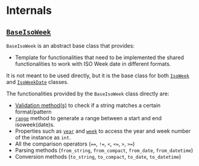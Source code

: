 # Internals

## [`BaseIsoWeek`](../api/baseisoweek.md)

`BaseIsoWeek` is an abstract base class that provides:

- Template for functionalities that need to be implemented the shared functionalities to work with ISO Week date in different formats.

It is not meant to be used directly, but it is the base class for both [`IsoWeek`](../api/isoweek.md) and [`IsoWeekDate`](../api/isoweekdate.md) classes.

The functionalities provided by the `BaseIsoWeek` class directly are:

- [Validation method(s)](../api/baseisoweek.md#iso_week_date.base.BaseIsoWeek.validate) to check if a string matches a certain format/pattern
- [`range`](../api/baseisoweek.md#iso_week_date.base.BaseIsoWeek.range) method to generate a range between a start and end isoweek(date)s.
- Properties such as [`year`](../api/baseisoweek.md#iso_week_date.base.BaseIsoWeek.year) and [`week`](../api/baseisoweek.md#iso_week_date.base.BaseIsoWeek.week) to access the year and week number of the instance as `int`.
- All the comparison operators (`==`, `!=`, `<`, `<=`, `>`, `>=`)
- Parsing methods (`from_string`, `from_compact`, `from_date`, `from_datetime`)
- Conversion methods (`to_string`, `to_compact`, `to_date`, `to_datetime`)
